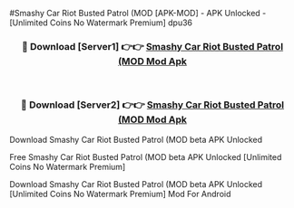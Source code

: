 #Smashy Car Riot Busted Patrol (MOD [APK-MOD] - APK Unlocked - [Unlimited Coins No Watermark Premium] dpu36



<div align="center">

<h3>🔴 Download [Server1] 👉👉 <a href="https://momento.my/?title=Smashy_Car_Riot_Busted_Patrol_(MOD">Smashy Car Riot Busted Patrol (MOD Mod Apk</a></h3><br>

<h3>🔴 Download [Server2] 👉👉 <a href="https://momento.my/?title=Smashy_Car_Riot_Busted_Patrol_(MOD">Smashy Car Riot Busted Patrol (MOD Mod Apk</a></h3>
</div>



Download Smashy Car Riot Busted Patrol (MOD beta APK Unlocked

Free Smashy Car Riot Busted Patrol (MOD beta APK Unlocked [Unlimited Coins No Watermark Premium]

Download Smashy Car Riot Busted Patrol (MOD beta APK Unlocked [Unlimited Coins No Watermark Premium] Mod For Android
